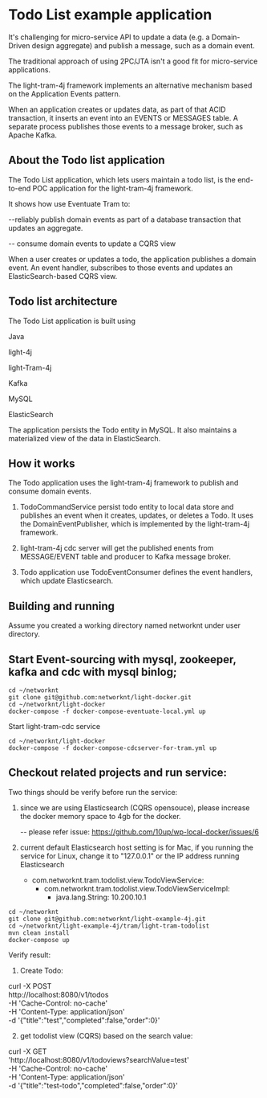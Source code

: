 # Todo List example application

It's challenging for micro-service API to  update a data (e.g. a Domain-Driven design aggregate) and publish a message, such as a domain event.

The traditional approach of using 2PC/JTA isn't a good fit for micro-service applications.

The light-tram-4j framework implements an alternative mechanism based on the Application Events pattern.

When an application creates or updates data, as part of that ACID transaction, it inserts an event into an EVENTS or MESSAGES table. A separate process publishes those events to a message broker, such as Apache Kafka.



## About the Todo list application

The Todo List application, which lets users maintain a todo list, is the end-to-end POC application for the light-tram-4j framework.

It shows how use Eventuate Tram to:

  --reliably publish domain events as part of a database transaction that updates an aggregate.

  -- consume domain events to update a CQRS view
  
When a user creates or updates a todo, the application publishes a domain event. An event handler, subscribes to those events and updates an ElasticSearch-based CQRS view.

## Todo list architecture


The Todo List application is built using

Java

light-4j

light-Tram-4j

Kafka

MySQL

ElasticSearch


The application persists the Todo entity in MySQL. It also maintains a materialized view of the data in ElasticSearch.


## How it works


The Todo application uses the light-tram-4j framework to publish and consume domain events.

1. TodoCommandService persist todo entity to local data store and publishes an event when it creates, updates, or deletes a Todo. It uses the DomainEventPublisher, which is implemented by the light-tram-4j framework.

2. light-tram-4j cdc server will get the published enents from MESSAGE/EVENT table and producer to Kafka message broker.

3. Todo application use TodoEventConsumer defines the event handlers, which update Elasticsearch.




## Building and running


Assume you created a working directory named networknt under user directory.


## Start Event-sourcing with mysql, zookeeper, kafka and cdc with mysql binlog;

```
cd ~/networknt
git clone git@github.com:networknt/light-docker.git
cd ~/networknt/light-docker
docker-compose -f docker-compose-eventuate-local.yml up

```


Start light-tram-cdc service

```
cd ~/networknt/light-docker
docker-compose -f docker-compose-cdcserver-for-tram.yml up

```


## Checkout related projects and run service:

Two things should be verify before run the service:

1. since we are using Elasticsearch (CQRS opensouce), please increase the docker memory space to 4gb  for the docker.

    -- please refer issue: https://github.com/10up/wp-local-docker/issues/6

2. current default Elasticsearch host setting is for Mac, if you running the service for Linux, change it to "127.0.0.1" or the IP address running Elasticsearch

   - com.networknt.tram.todolist.view.TodoViewService:
     - com.networknt.tram.todolist.view.TodoViewServiceImpl:
       - java.lang.String: 10.200.10.1


```
cd ~/networknt
git clone git@github.com:networknt/light-example-4j.git
cd ~/networknt/light-example-4j/tram/light-tram-todolist
mvn clean install
docker-compose up
```


Verify result:

1. Create Todo:

curl -X POST \
  http://localhost:8080/v1/todos \
  -H 'Cache-Control: no-cache' \
  -H 'Content-Type: application/json' \
  -d '{"title":"test","completed":false,"order":0}'


2. get todolist view (CQRS) based on the search value:

curl -X GET \
  'http://localhost:8080/v1/todoviews?searchValue=test' \
  -H 'Cache-Control: no-cache' \
  -H 'Content-Type: application/json' \
  -d '{"title":"test-todo","completed":false,"order":0}'
